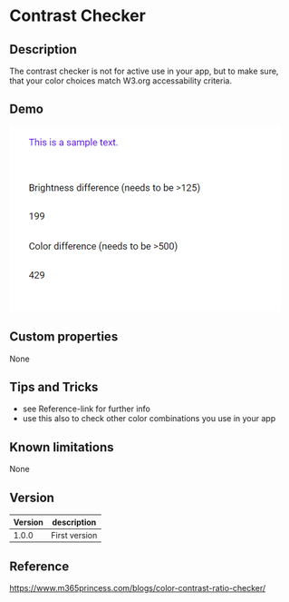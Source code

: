 # Contrast Checker

## Description

The contrast checker is not for active use in your app, but to make sure, that your color choices match W3.org accessability criteria.

## Demo

![ContrastChecker](../assets/cmp_MD_contrastchecker.png)

## Custom properties

None

## Tips and Tricks

* see Reference-link for further info
* use this also to check other color combinations you use in your app

## Known limitations

None

## Version

| Version | description |
| --- | --- |
| 1.0.0 | First version |

## Reference

https://www.m365princess.com/blogs/color-contrast-ratio-checker/
